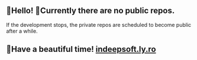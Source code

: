## 👋Hello! 🙂Currently there are no public repos.
If the development stops, the private repos are scheduled to become public after a while.

## 🙂Have a beautiful time! [indeepsoft.ly.ro](https://indeepsoft.ly.ro)
